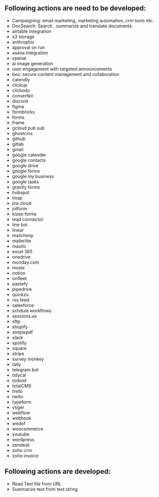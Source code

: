 ## Following actions are need to be developed:

- Campaigning: email marketing, marketing automation, crm tools etc.
- DocSearch: Search , summarize and translate documents.
- airtable integration
- s3 storage
- anthrophic
- approval on run
- asana integration
- openai
- ai image generation
- user engagement with targeted announcements
- box: secure content management and collaboration
- calendly
- clickup
- clickodo
- convertkit
- discord
- figma
- formbricks
- forms
- frame
- gcloud pub sub
- ghostcms
- github
- gitlab
- gmail
- google calender
- google contacts
- google drive
- google forms
- google my business
- google tasks
- gravity forms
- hubspot
- imap
- jira cloud
- jotform
- kizeo forms
- lead connector
- line bot
- linear
- mailchimp
- mailerlite
- mautic
- excel 365
- onedrive
- monday.com
- moxie
- notion
- onfleet
- pastefy
- pipedrive
- quickzu
- rss feed
- salesforce
- schdule workflows
- sessions.us
- sftp
- shopify
- simplepdf
- slack
- spotify
- square
- stripe
- survey monkey
- tally
- telegram bot
- tidycal
- todoist
- totalCMS
- trello
- twilio
- typeform
- vtiger
- webflow
- webhook
- wedof
- woocommerce
- youtube
- wordpress
- zendesk
- zoho crm
- zoho invoice

## Following actions are developed:

- Read Text file from URL
- Summarize text from text string
